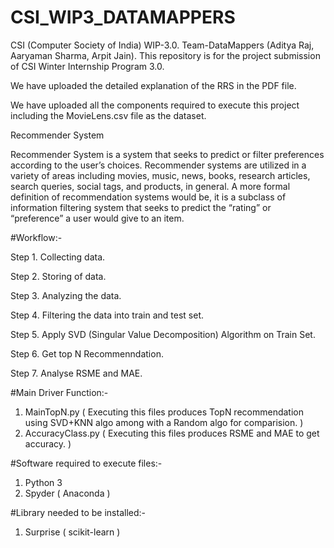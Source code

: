 # CSI_WIP3_DATAMAPPERS
CSI (Computer Society of India) WIP-3.0. Team-DataMappers (Aditya Raj, Aaryaman Sharma, Arpit Jain).
This repository is for the project submission of CSI Winter Internship Program 3.0.

We have uploaded the detailed explanation of the RRS in the PDF file.

We have uploaded all the components required to execute this project including the MovieLens.csv file as the dataset.

Recommender System

Recommender System is a system that seeks to predict or filter preferences according to the user’s choices. Recommender systems are utilized in a variety of areas including movies, music, news, books, research articles, search queries, social tags, and products, in general. A more formal definition of recommendation systems would be, it is a subclass of information filtering system that seeks to predict the “rating” or “preference” a user would give to an item.

#Workflow:-

Step 1. Collecting data.

Step 2. Storing of data.

Step 3. Analyzing the data.

Step 4. Filtering the data into train and test set.

Step 5. Apply SVD (Singular Value Decomposition) Algorithm on Train Set.

Step 6. Get top N Recommenndation.

Step 7. Analyse RSME and MAE.

#Main Driver Function:-
1. MainTopN.py        ( Executing this files produces TopN recommendation using SVD+KNN algo among with a Random algo for comparision. )
2. AccuracyClass.py   ( Executing this files produces RSME and MAE to get accuracy. ) 

#Software required to execute files:-
1. Python 3 
2. Spyder ( Anaconda )

#Library needed to be installed:-
1. Surprise ( scikit-learn )




